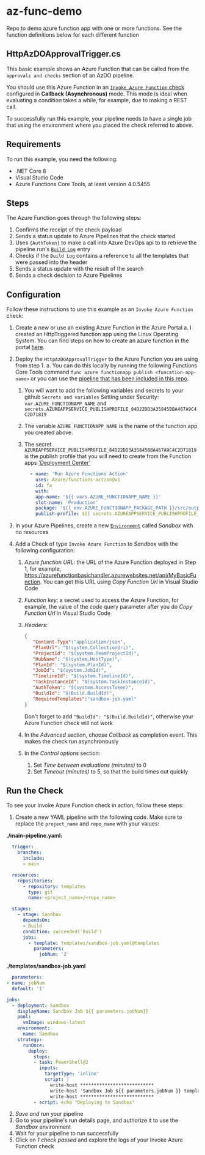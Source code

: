 # az-func-demo

Repo to demo azure function app with one or more functions. See the function definitions below for each different function

## HttpAzDOApprovalTrigger.cs

This basic example shows an Azure Function that can be called from the `approvals and checks` section of an AzDO pipeline.

You should use this Azure Function in an [`Invoke Azure Function` check](https://learn.microsoft.com/azure/devops/pipelines/process/approvals?#invoke-azure-function) configured in **Callback (Asynchronous)** mode. This mode is ideal when evaluating a condition takes a while, for example, due to making a REST call.

To successfully run this example, your pipeline needs to have a single job that using the environment where you placed the check referred to above.

## Requirements

To run this example, you need the following:

- .NET Core 8
- Visual Studio Code
- Azure Functions Core Tools, at least version 4.0.5455

## Steps

The Azure Function goes through the following steps:

1. Confirms the receipt of the check payload
2. Sends a status update to Azure Pipelines that the check started
3. Uses `{AuthToken}` to make a call into Azure DevOps api to to retrieve the pipeline run's [`Build Log`](https://learn.microsoft.com/en-us/rest/api/azure/devops/build/builds/get-build-log?view=azure-devops-rest-7.1) entry
4. Checks if the `Build Log` contains a reference to all the templates that were passed into the header
5. Sends a status update with the result of the search
6. Sends a check decision to Azure Pipelines

## Configuration

Follow these instructions to use this example as an `Invoke Azure Function` check:

1. Create a new or use an existing Azure Function in the Azure Portal
   a. I created an HttpTriggered function app using the Linux Operating System. You can find steps on how to create an azure function in the portal [here](https://learn.microsoft.com/en-us/azure/azure-functions/functions-create-function-app-portal#create-a-function-app).
2. Deploy the `HttpAzDOApprovalTrigger` to the Azure Function you are using from step 1.
  a. You can do this locally by running the following Functions Core Tools command `func azure functionapp publish <funcation-app-name>` or you can use the [pipeline that has been included in this repo](.github/workflows/main_brd-testfuncapp.yml).
    1. You will want to add the following variables and secrets to your github `Secrets and variables` Setting under Security:  `var.AZURE_FUNCTIONAPP_NAME` and `secrets.AZUREAPPSERVICE_PUBLISHPROFILE_84D22DD3A35845BBA467A9C4C2D71819`
    2. The variable `AZURE_FUNCTIONAPP_NAME` is the name of the function app you created above.
    3. The secret `AZUREAPPSERVICE_PUBLISHPROFILE_84D22DD3A35845BBA467A9C4C2D71819` is the publish profile that you will need to create from the Function apps ['Deployment Center'](https://learn.microsoft.com/en-us/azure/azure-functions/functions-how-to-use-azure-function-app-settings?tabs=portal#ftps-deployment-settings)

        ```yaml
          - name: 'Run Azure Functions Action'
            uses: Azure/functions-action@v1
            id: fa
            with:
            app-name: '${{ vars.AZURE_FUNCTIONAPP_NAME }}'
            slot-name: 'Production'
            package: '${{ env.AZURE_FUNCTIONAPP_PACKAGE_PATH }}/src/output'
            publish-profile: ${{ secrets.AZUREAPPSERVICE_PUBLISHPROFILE_84D22DD3A35845BBA467A9C4C2D71819 }}
        ```

3. In your Azure Pipelines, create a new [`Environment`](https://learn.microsoft.com/azure/devops/pipelines/process/environments) called _Sandbox_ with no resources
4. Add a Check of type `Invoke Azure Function` to _Sandbox_ with the following configuration:
   1. _Azure function URL_: the URL of the Azure Function deployed in Step 1, for example, https://azurefunctionbasichandler.azurewebsites.net/api/MyBasicFunction. You can get this URL using _Copy Function Url_ in Visual Studio Code
   2. _Function key_: a secret used to access the Azure Function, for example, the value of the _code_ query parameter after you do _Copy Function Url_ in Visual Studio Code
   3. _Headers_:

        ```json
        {
           "Content-Type":"application/json", 
           "PlanUrl": "$(system.CollectionUri)", 
           "ProjectId": "$(system.TeamProjectId)", 
           "HubName": "$(system.HostType)", 
           "PlanId": "$(system.PlanId)", 
           "JobId": "$(system.JobId)", 
           "TimelineId": "$(system.TimelineId)", 
           "TaskInstanceId": "$(system.TaskInstanceId)", 
           "AuthToken": "$(system.AccessToken)",
           "BuildId": "$(Build.BuildId)",
           "RequiredTemplates":"sandbox-job.yaml"
        }
        ```

        Don't forget to add `"BuildId": "$(Build.BuildId)"`, otherwise your Azure Function check will not work
   4. In the _Advanced_ section, choose _Callback_ as completion event. This makes the check run asynchronously
   5. In the _Control options_ section: 
      1. Set _Time between evaluations (minutes)_ to 0
      2. Set _Timeout (minutes)_ to 5, so that the build times out quickly

## Run the Check

To see your Invoke Azure Function check in action, follow these steps:

1. Create a new YAML pipeline with the following code. Make sure to replace the `project_name` and `repo_name` with your values:

  **./main-pipeline.yaml:**

  ```yml
    trigger:
      branches:
        include:
        - main

    resources:
      repositories:
        - repository: templates
          type: git
          name: <project_name>/<repo_name>

    stages:
      - stage: Sandbox
        dependsOn:
        - Build
        condition: succeeded('Build')
        jobs:
          - template: templates/sandbox-job.yaml@templates
            parameters:
              jobNum: '2'
  ```

  **./templates/sandbox-job.yaml**

  ```yml
    parameters:
  - name: jobNum
    default: '1'

  jobs:
    - deployment: Sandbox
      displayName: Sandbox Job ${{ parameters.jobNum}}
      pool:
        vmImage: windows-latest
      environment:
        name: Sandbox
      strategy:
        runOnce:
          deploy:
            steps:
            - task: PowerShell@2
              inputs:
                targetType: 'inline'
                script: |
                  write-host ***************************
                  write-host 'Sandbox Job ${{ parameters.jobNum }} template'
                  write-host ***************************
            - script: echo "Deploying to Sandbox"
  ```

2. _Save and run_ your pipeline
3. Go to your pipeline's run details page, and authorize it to use the _Sandbox_ environment
4. Wait for your pipeline to run successfully
5. Click on _1 check passed_ and explore the logs of your Invoke Azure Function check
